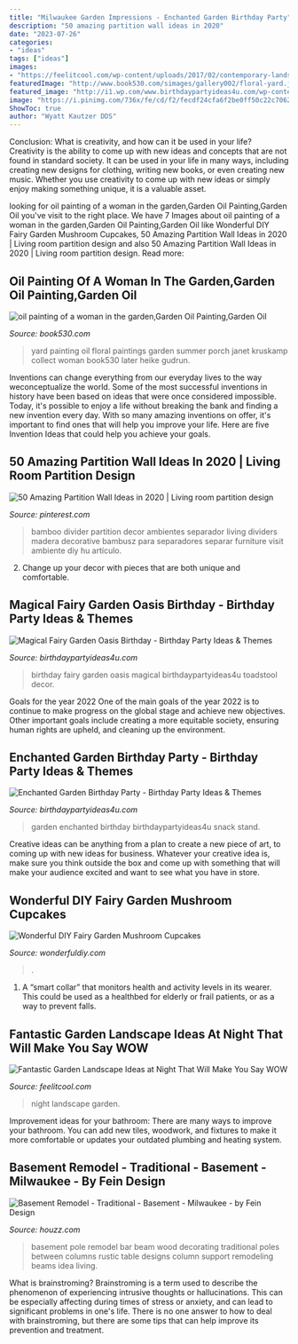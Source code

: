 ```yaml
---
title: "Milwaukee Garden Impressions - Enchanted Garden Birthday Party"
description: "50 amazing partition wall ideas in 2020"
date: "2023-07-26"
categories:
- "ideas"
tags: ["ideas"]
images:
- "https://feelitcool.com/wp-content/uploads/2017/02/contemporary-landscape-ideas-at-night.jpg"
featuredImage: "http://www.book530.com/simages/gallery002/floral-yard.jpg"
featured_image: "http://i1.wp.com/www.birthdaypartyideas4u.com/wp-content/uploads/2017/01/Enchanted-Garden-Birthday-Party-Snack-Stand.jpg"
image: "https://i.pinimg.com/736x/fe/cd/f2/fecdf24cfa6f2be0ff50c22c70628fb4.jpg"
ShowToc: true
author: "Wyatt Kautzer DDS"
---
```



Conclusion: What is creativity, and how can it be used in your life?
Creativity is the ability to come up with new ideas and concepts that are not found in standard society. It can be used in your life in many ways, including creating new designs for clothing, writing new books, or even creating new music. Whether you use creativity to come up with new ideas or simply enjoy making something unique, it is a valuable asset.

	

		
looking for oil painting of a woman in the garden,Garden Oil Painting,Garden Oil you've visit to the right place. We have 7 Images about oil painting of a woman in the garden,Garden Oil Painting,Garden Oil like Wonderful DIY Fairy Garden Mushroom Cupcakes, 50 Amazing Partition Wall Ideas in 2020 | Living room partition design and also 50 Amazing Partition Wall Ideas in 2020 | Living room partition design. Read more:
		
    
## Oil Painting Of A Woman In The Garden,Garden Oil Painting,Garden Oil

<img loading=lazy src="http://www.book530.com/simages/gallery002/floral-yard.jpg" onerror="this.onerror=null;this.src='https://tse3.mm.bing.net/th?id=OIP.CZs1t_AUKR_4ZWMlyDR5egHaJ3&amp;pid=15.1';" alt="oil painting of a woman in the garden,Garden Oil Painting,Garden Oil">

_Source: book530.com_

>yard painting oil floral paintings garden summer porch janet kruskamp collect woman book530 later heike gudrun. 

	

Inventions can change everything from our everyday lives to the way weconceptualize the world. Some of the most successful inventions in history have been based on ideas that were once considered impossible. Today, it's possible to enjoy a life without breaking the bank and finding a new invention every day. With so many amazing inventions on offer, it's important to find ones that will help you improve your life. Here are five Invention Ideas that could help you achieve your goals.

    
## 50 Amazing Partition Wall Ideas In 2020 | Living Room Partition Design

<img loading=lazy src="https://i.pinimg.com/736x/fe/cd/f2/fecdf24cfa6f2be0ff50c22c70628fb4.jpg" onerror="this.onerror=null;this.src='https://tse2.mm.bing.net/th?id=OIP.pqD5yNZFSsrxNOqjzxzeMgHaJ4&amp;pid=15.1';" alt="50 Amazing Partition Wall Ideas in 2020 | Living room partition design">

_Source: pinterest.com_

>bamboo divider partition decor ambientes separador living dividers madera decorative bambusz para separadores separar furniture visit ambiente diy hu artículo. 

	

2. Change up your decor with pieces that are both unique and comfortable.

    
## Magical Fairy Garden Oasis Birthday - Birthday Party Ideas &amp; Themes

<img loading=lazy src="http://www.birthdaypartyideas4u.com/wp-content/uploads/2017/08/Magical-Fairy-Garden-Oasis-Birthday-Toadstool-Decor-600x900.jpg" onerror="this.onerror=null;this.src='https://tse3.mm.bing.net/th?id=OIP.1IMFaNAPfL_odWd1YWh9LgDMEy&amp;pid=15.1';" alt="Magical Fairy Garden Oasis Birthday - Birthday Party Ideas &amp; Themes">

_Source: birthdaypartyideas4u.com_

>birthday fairy garden oasis magical birthdaypartyideas4u toadstool decor. 

	

Goals for the year 2022
One of the main goals of the year 2022 is to continue to make progress on the global stage and achieve new objectives. Other important goals include creating a more equitable society, ensuring human rights are upheld, and cleaning up the environment.

    
## Enchanted Garden Birthday Party - Birthday Party Ideas &amp; Themes

<img loading=lazy src="http://i1.wp.com/www.birthdaypartyideas4u.com/wp-content/uploads/2017/01/Enchanted-Garden-Birthday-Party-Snack-Stand.jpg" onerror="this.onerror=null;this.src='https://tse1.mm.bing.net/th?id=OIP.gor6GhclnBs0gDd0ng8lDgHaE8&amp;pid=15.1';" alt="Enchanted Garden Birthday Party - Birthday Party Ideas &amp; Themes">

_Source: birthdaypartyideas4u.com_

>garden enchanted birthday birthdaypartyideas4u snack stand. 

	

Creative ideas can be anything from a plan to create a new piece of art, to coming up with new ideas for business. Whatever your creative idea is, make sure you think outside the box and come up with something that will make your audience excited and want to see what you have in store.

    
## Wonderful DIY Fairy Garden Mushroom Cupcakes

<img loading=lazy src="https://cdn.wonderfuldiy.com/wp-content/uploads/2014/10/Mushroom-Cupcakes-and-Fairy-Garden-Stand-2.jpg" onerror="this.onerror=null;this.src='https://tse2.mm.bing.net/th?id=OIP.MSOv1ey5_8UeLVXPWD21oAAAAA&amp;pid=15.1';" alt="Wonderful DIY Fairy Garden Mushroom Cupcakes">

_Source: wonderfuldiy.com_

>. 

	

1. A “smart collar” that monitors health and activity levels in its wearer. This could be used as a healthbed for elderly or frail patients, or as a way to prevent falls. 

    
## Fantastic Garden Landscape Ideas At Night That Will Make You Say WOW

<img loading=lazy src="https://feelitcool.com/wp-content/uploads/2017/02/contemporary-landscape-ideas-at-night.jpg" onerror="this.onerror=null;this.src='https://tse3.mm.bing.net/th?id=OIP.X5I-eFUGX4G3HTkLaxqe6wHaD3&amp;pid=15.1';" alt="Fantastic Garden Landscape Ideas at Night That Will Make You Say WOW">

_Source: feelitcool.com_

>night landscape garden. 

	

Improvement ideas for your bathroom:
There are many ways to improve your bathroom. You can add new tiles, woodwork, and fixtures to make it more comfortable or updates your outdated plumbing and heating system.

    
## Basement Remodel - Traditional - Basement - Milwaukee - By Fein Design

<img loading=lazy src="https://st.hzcdn.com/simgs/74e1ede0000f0d54_4-3732/traditional-basement.jpg" onerror="this.onerror=null;this.src='https://tse3.mm.bing.net/th?id=OIP.1-JU8FWKobCu6di4IlWPIgHaFj&amp;pid=15.1';" alt="Basement Remodel - Traditional - Basement - Milwaukee - by Fein Design">

_Source: houzz.com_

>basement pole remodel bar beam wood decorating traditional poles between columns rustic table designs column support remodeling beams idea living. 

	

What is brainstroming?
Brainstroming is a term used to describe the phenomenon of experiencing intrusive thoughts or hallucinations. This can be especially affecting during times of stress or anxiety, and can lead to significant problems in one's life. There is no one answer to how to deal with brainstroming, but there are some tips that can help improve its prevention and treatment.

